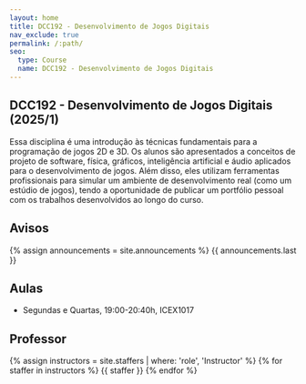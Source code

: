 ```yaml
---
layout: home
title: DCC192 - Desenvolvimento de Jogos Digitais
nav_exclude: true
permalink: /:path/
seo:
  type: Course
  name: DCC192 - Desenvolvimento de Jogos Digitais
---
```


## DCC192 - Desenvolvimento de Jogos Digitais (2025/1)

Essa disciplina é uma introdução às técnicas fundamentais para a programação de jogos 2D e 3D. Os alunos são apresentados a conceitos de projeto de software, física, gráficos, inteligência artificial e áudio aplicados para o desenvolvimento de jogos. Além disso, eles utilizam ferramentas profissionais para simular um ambiente de desenvolvimento real (como um estúdio de jogos), tendo a oportunidade de publicar um portfólio pessoal com os trabalhos desenvolvidos ao longo do curso.

## Avisos

{% assign announcements = site.announcements %}
{{ announcements.last }}

## Aulas

- Segundas e Quartas, 19:00-20:40h, ICEX1017

## Professor

{% assign instructors = site.staffers | where: 'role', 'Instructor' %}
{% for staffer in instructors %}
{{ staffer }}
{% endfor %}
